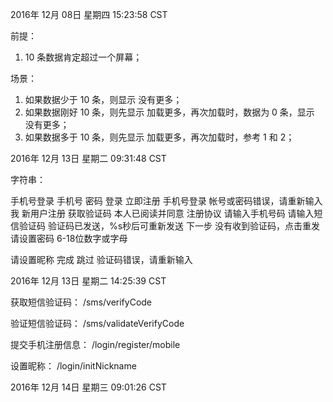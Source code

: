 
2016年 12月 08日 星期四 15:23:58 CST

 前提：
 1. 10 条数据肯定超过一个屏幕；

 场景：
 1. 如果数据少于 10 条，则显示 没有更多；
 2. 如果数据刚好 10 条，则先显示 加载更多，再次加载时，数据为 0 条，显示 没有更多；
 3. 如果数据多于 10 条，则先显示 加载更多，再次加载时，参考 1 和 2；
 

2016年 12月 13日 星期二 09:31:48 CST

字符串：

手机号登录
手机号
密码
登录
立即注册
手机号登录
帐号或密码错误，请重新输入
我
新用户注册
获取验证码
本人已阅读并同意 <font color="">注册协议</font>
请输入手机号码
请输入短信验证码
验证码已发送，%s秒后可重新发送
下一步
没有收到验证码，<font color="">点击重发</font>
请设置密码
6-18位数字或字母

请设置昵称
完成
跳过
验证码错误，请重新输入

2016年 12月 13日 星期二 14:25:39 CST

获取短信验证码：
  /sms/verifyCode

验证短信验证码：
  /sms/validateVerifyCode
  
提交手机注册信息：
  /login/register/mobile
  
设置昵称：
  /login/initNickname
  
2016年 12月 14日 星期三 09:01:26 CST









